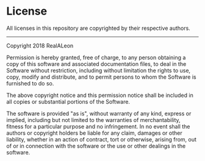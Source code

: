 # License

All licenses in this repository are copyrighted by their respective authors.

------------------------------------------------------------------------------

Copyright 2018 RealALeon

Permission is hereby granted, free of charge, to any person obtaining a copy of this software and associated documentation 
files, to deal in the Software without restriction, including without limitation the rights to use, copy, modify and 
distribute, and to permit persons to whom the Software is furnished to do so.

The above copyright notice and this permission notice shall be included in all copies or substantial portions of the Software.

The software is provided "as is", without warranty of any kind, express or implied, including but not limited to the warranties 
of merchantability, fitness for a particular purpose and no infringement. In no event shall the authors or copyright holders be 
liable for any claim, damages or other liability, whether in an action of contract, tort or otherwise, arising from, out of or 
in connection with the software or the use or other dealings in the software.
